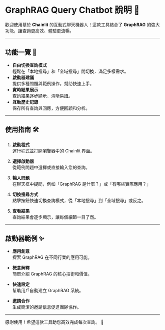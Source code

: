 # GraphRAG Query Chatbot 說明 📘

歡迎使用基於 **Chainlit** 的互動式聊天機器人！這款工具結合了 **GraphRAG** 的強大功能，讓查詢更高效、體驗更流暢。

---
## 功能一覽 🌟
- **自由切換查詢模式**  
  輕鬆在「本地搜尋」和「全域搜尋」間切換，滿足多樣需求。
- **啟動器建議**  
  提供多種問題與範例操作，幫助快速上手。
- **實時結果展示**  
  查詢結果逐步顯示，清晰易讀。
- **互動歷史記錄**  
  保存所有查詢與回應，方便回顧和分析。
---

## 使用指南 🛠️

1. **啟動程式**  
   運行程式並打開瀏覽器中的 Chainlit 界面。

2. **選擇啟動器**  
   從範例問題中選擇或直接輸入您的查詢。

3. **輸入問題**  
   在聊天框中提問，例如「GraphRAG 是什麼？」或「有哪些實際應用？」

4. **切換搜尋方式**  
   點擊按鈕快速切換查詢模式，從「本地搜尋」到「全域搜尋」或反之。

5. **查看結果**  
   查詢結果會逐步顯示，讓每個細節一目了然。

---

## 啟動器範例 ✨

- **應用創意**  
  探索 GraphRAG 在不同行業的應用可能。  

- **概念解釋**  
  簡單介紹 GraphRAG 的核心技術和價值。  

- **快速設定**  
  幫助用戶自動建立 GraphRAG 系統。  

- **邀請合作**  
  生成簡潔的邀請信息促進團隊協作。

---

感謝使用！希望這款工具助您高效完成每次查詢。 🚀